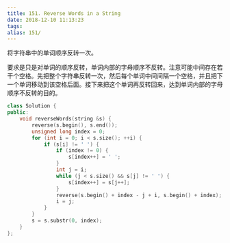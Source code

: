 ```yaml
---
title: 151. Reverse Words in a String
date: 2018-12-10 11:13:23
tags:
alias: 151/
---
```


将字符串中的单词顺序反转一次。

<!--more-->

要求是只是对单词的顺序反转，单词内部的字母顺序不反转。注意可能中间存在若干个空格。先把整个字符串反转一次，然后每个单词中间间隔一个空格，并且把下一个单词移动到该空格后面。接下来把这个单词再反转回来，达到单词内部的字母顺序不反转的目的。

```cpp
class Solution {
public:
    void reverseWords(string &s) {
        reverse(s.begin(), s.end());
        unsigned long index = 0;
        for (int i = 0; i < s.size(); ++i) {
            if (s[i] != ' ') {
                if (index != 0) {
                    s[index++] = ' ';
                }
                int j = i;
                while (j < s.size() && s[j] != ' ') {
                    s[index++] = s[j++];
                }
                reverse(s.begin() + index - j + i, s.begin() + index);
                i = j;
            }
        }
        s = s.substr(0, index);
    }
};
```
